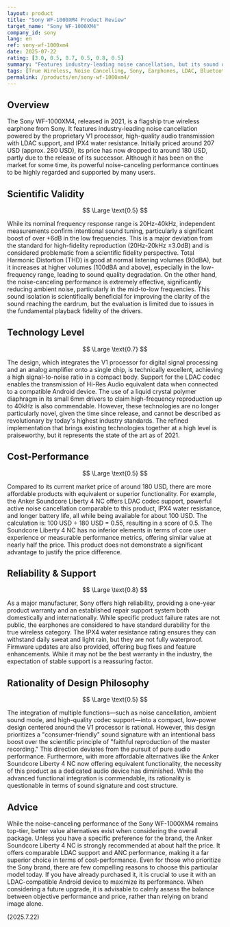 ```yaml
---
layout: product
title: "Sony WF-1000XM4 Product Review"
target_name: "Sony WF-1000XM4"
company_id: sony
lang: en
ref: sony-wf-1000xm4
date: 2025-07-22
rating: [3.0, 0.5, 0.7, 0.5, 0.8, 0.5]
summary: "Features industry-leading noise cancellation, but its sound quality deviates from neutral, and the emergence of cheaper, equally capable alternatives limits its cost-performance."
tags: [True Wireless, Noise Cancelling, Sony, Earphones, LDAC, Bluetooth]
permalink: /products/en/sony-wf-1000xm4/
---
```


## Overview

The Sony WF-1000XM4, released in 2021, is a flagship true wireless earphone from Sony. It features industry-leading noise cancellation powered by the proprietary V1 processor, high-quality audio transmission with LDAC support, and IPX4 water resistance. Initially priced around 207 USD (approx. 280 USD), its price has now dropped to around 180 USD, partly due to the release of its successor. Although it has been on the market for some time, its powerful noise-canceling performance continues to be highly regarded and supported by many users.

## Scientific Validity

$$ \Large \text{0.5} $$

While its nominal frequency response range is 20Hz-40kHz, independent measurements confirm intentional sound tuning, particularly a significant boost of over +6dB in the low frequencies. This is a major deviation from the standard for high-fidelity reproduction (20Hz-20kHz ±3.0dB) and is considered problematic from a scientific fidelity perspective. Total Harmonic Distortion (THD) is good at normal listening volumes (90dBA), but it increases at higher volumes (100dBA and above), especially in the low-frequency range, leading to sound quality degradation. On the other hand, the noise-canceling performance is extremely effective, significantly reducing ambient noise, particularly in the mid-to-low frequencies. This sound isolation is scientifically beneficial for improving the clarity of the sound reaching the eardrum, but the evaluation is limited due to issues in the fundamental playback fidelity of the drivers.

## Technology Level

$$ \Large \text{0.7} $$

The design, which integrates the V1 processor for digital signal processing and an analog amplifier onto a single chip, is technically excellent, achieving a high signal-to-noise ratio in a compact body. Support for the LDAC codec enables the transmission of Hi-Res Audio equivalent data when connected to a compatible Android device. The use of a liquid crystal polymer diaphragm in its small 6mm drivers to claim high-frequency reproduction up to 40kHz is also commendable. However, these technologies are no longer particularly novel, given the time since release, and cannot be described as revolutionary by today's highest industry standards. The refined implementation that brings existing technologies together at a high level is praiseworthy, but it represents the state of the art as of 2021.

## Cost-Performance

$$ \Large \text{0.5} $$

Compared to its current market price of around 180 USD, there are more affordable products with equivalent or superior functionality. For example, the Anker Soundcore Liberty 4 NC offers LDAC codec support, powerful active noise cancellation comparable to this product, IPX4 water resistance, and longer battery life, all while being available for about 100 USD. The calculation is: 100 USD ÷ 180 USD = 0.55, resulting in a score of 0.5. The Soundcore Liberty 4 NC has no inferior elements in terms of core user experience or measurable performance metrics, offering similar value at nearly half the price. This product does not demonstrate a significant advantage to justify the price difference.

## Reliability & Support

$$ \Large \text{0.8} $$

As a major manufacturer, Sony offers high reliability, providing a one-year product warranty and an established repair support system both domestically and internationally. While specific product failure rates are not public, the earphones are considered to have standard durability for the true wireless category. The IPX4 water resistance rating ensures they can withstand daily sweat and light rain, but they are not fully waterproof. Firmware updates are also provided, offering bug fixes and feature enhancements. While it may not be the best warranty in the industry, the expectation of stable support is a reassuring factor.

## Rationality of Design Philosophy

$$ \Large \text{0.5} $$

The integration of multiple functions—such as noise cancellation, ambient sound mode, and high-quality codec support—into a compact, low-power design centered around the V1 processor is rational. However, this design prioritizes a "consumer-friendly" sound signature with an intentional bass boost over the scientific principle of "faithful reproduction of the master recording." This direction deviates from the pursuit of pure audio performance. Furthermore, with more affordable alternatives like the Anker Soundcore Liberty 4 NC now offering equivalent functionality, the necessity of this product as a dedicated audio device has diminished. While the advanced functional integration is commendable, its rationality is questionable in terms of sound signature and cost structure.

## Advice

While the noise-canceling performance of the Sony WF-1000XM4 remains top-tier, better value alternatives exist when considering the overall package. Unless you have a specific preference for the brand, the Anker Soundcore Liberty 4 NC is strongly recommended at about half the price. It offers comparable LDAC support and ANC performance, making it a far superior choice in terms of cost-performance. Even for those who prioritize the Sony brand, there are few compelling reasons to choose this particular model today. If you have already purchased it, it is crucial to use it with an LDAC-compatible Android device to maximize its performance. When considering a future upgrade, it is advisable to calmly assess the balance between objective performance and price, rather than relying on brand image alone.

(2025.7.22)
